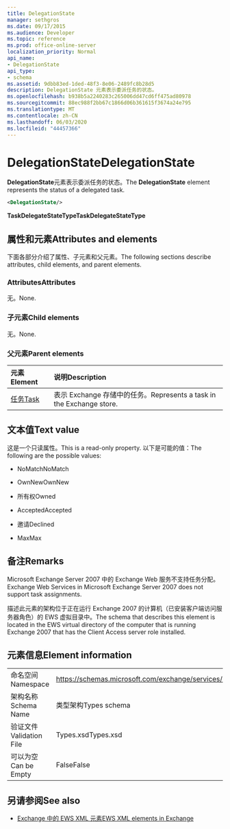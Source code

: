 ```yaml
---
title: DelegationState
manager: sethgros
ms.date: 09/17/2015
ms.audience: Developer
ms.topic: reference
ms.prod: office-online-server
localization_priority: Normal
api_name:
- DelegationState
api_type:
- schema
ms.assetid: 9dbb83ed-1ded-48f3-8e06-2489fc8b28d5
description: DelegationState 元素表示委派任务的状态。
ms.openlocfilehash: b938b5a2240283c265006dd47cd6ff475ad80978
ms.sourcegitcommit: 88ec988f2bb67c1866d06b361615f3674a24e795
ms.translationtype: MT
ms.contentlocale: zh-CN
ms.lasthandoff: 06/03/2020
ms.locfileid: "44457366"
---
```

# <a name="delegationstate"></a><span data-ttu-id="4a505-103">DelegationState</span><span class="sxs-lookup"><span data-stu-id="4a505-103">DelegationState</span></span>

<span data-ttu-id="4a505-104">**DelegationState**元素表示委派任务的状态。</span><span class="sxs-lookup"><span data-stu-id="4a505-104">The **DelegationState** element represents the status of a delegated task.</span></span> 
  
```xml
<DelegationState/>
```

<span data-ttu-id="4a505-105">**TaskDelegateStateType**</span><span class="sxs-lookup"><span data-stu-id="4a505-105">**TaskDelegateStateType**</span></span>

## <a name="attributes-and-elements"></a><span data-ttu-id="4a505-106">属性和元素</span><span class="sxs-lookup"><span data-stu-id="4a505-106">Attributes and elements</span></span>

<span data-ttu-id="4a505-107">下面各部分介绍了属性、子元素和父元素。</span><span class="sxs-lookup"><span data-stu-id="4a505-107">The following sections describe attributes, child elements, and parent elements.</span></span>
  
### <a name="attributes"></a><span data-ttu-id="4a505-108">Attributes</span><span class="sxs-lookup"><span data-stu-id="4a505-108">Attributes</span></span>

<span data-ttu-id="4a505-109">无。</span><span class="sxs-lookup"><span data-stu-id="4a505-109">None.</span></span>
  
### <a name="child-elements"></a><span data-ttu-id="4a505-110">子元素</span><span class="sxs-lookup"><span data-stu-id="4a505-110">Child elements</span></span>

<span data-ttu-id="4a505-111">无。</span><span class="sxs-lookup"><span data-stu-id="4a505-111">None.</span></span>
  
### <a name="parent-elements"></a><span data-ttu-id="4a505-112">父元素</span><span class="sxs-lookup"><span data-stu-id="4a505-112">Parent elements</span></span>

|<span data-ttu-id="4a505-113">**元素**</span><span class="sxs-lookup"><span data-stu-id="4a505-113">**Element**</span></span>|<span data-ttu-id="4a505-114">**说明**</span><span class="sxs-lookup"><span data-stu-id="4a505-114">**Description**</span></span>|
|:-----|:-----|
|[<span data-ttu-id="4a505-115">任务</span><span class="sxs-lookup"><span data-stu-id="4a505-115">Task</span></span>](task.md) <br/> |<span data-ttu-id="4a505-116">表示 Exchange 存储中的任务。</span><span class="sxs-lookup"><span data-stu-id="4a505-116">Represents a task in the Exchange store.</span></span>  <br/> |
   
## <a name="text-value"></a><span data-ttu-id="4a505-117">文本值</span><span class="sxs-lookup"><span data-stu-id="4a505-117">Text value</span></span>

<span data-ttu-id="4a505-118">这是一个只读属性。</span><span class="sxs-lookup"><span data-stu-id="4a505-118">This is a read-only property.</span></span> <span data-ttu-id="4a505-119">以下是可能的值：</span><span class="sxs-lookup"><span data-stu-id="4a505-119">The following are the possible values:</span></span>
  
- <span data-ttu-id="4a505-120">NoMatch</span><span class="sxs-lookup"><span data-stu-id="4a505-120">NoMatch</span></span>
    
- <span data-ttu-id="4a505-121">OwnNew</span><span class="sxs-lookup"><span data-stu-id="4a505-121">OwnNew</span></span>
    
- <span data-ttu-id="4a505-122">所有权</span><span class="sxs-lookup"><span data-stu-id="4a505-122">Owned</span></span>
    
- <span data-ttu-id="4a505-123">Accepted</span><span class="sxs-lookup"><span data-stu-id="4a505-123">Accepted</span></span>
    
- <span data-ttu-id="4a505-124">邀请</span><span class="sxs-lookup"><span data-stu-id="4a505-124">Declined</span></span>
    
- <span data-ttu-id="4a505-125">Max</span><span class="sxs-lookup"><span data-stu-id="4a505-125">Max</span></span>
    
## <a name="remarks"></a><span data-ttu-id="4a505-126">备注</span><span class="sxs-lookup"><span data-stu-id="4a505-126">Remarks</span></span>

<span data-ttu-id="4a505-127">Microsoft Exchange Server 2007 中的 Exchange Web 服务不支持任务分配。</span><span class="sxs-lookup"><span data-stu-id="4a505-127">Exchange Web Services in Microsoft Exchange Server 2007 does not support task assignments.</span></span>
  
<span data-ttu-id="4a505-128">描述此元素的架构位于正在运行 Exchange 2007 的计算机（已安装客户端访问服务器角色）的 EWS 虚拟目录中。</span><span class="sxs-lookup"><span data-stu-id="4a505-128">The schema that describes this element is located in the EWS virtual directory of the computer that is running Exchange 2007 that has the Client Access server role installed.</span></span>
  
## <a name="element-information"></a><span data-ttu-id="4a505-129">元素信息</span><span class="sxs-lookup"><span data-stu-id="4a505-129">Element information</span></span>

|||
|:-----|:-----|
|<span data-ttu-id="4a505-130">命名空间</span><span class="sxs-lookup"><span data-stu-id="4a505-130">Namespace</span></span>  <br/> |https://schemas.microsoft.com/exchange/services/2006/types  <br/> |
|<span data-ttu-id="4a505-131">架构名称</span><span class="sxs-lookup"><span data-stu-id="4a505-131">Schema Name</span></span>  <br/> |<span data-ttu-id="4a505-132">类型架构</span><span class="sxs-lookup"><span data-stu-id="4a505-132">Types schema</span></span>  <br/> |
|<span data-ttu-id="4a505-133">验证文件</span><span class="sxs-lookup"><span data-stu-id="4a505-133">Validation File</span></span>  <br/> |<span data-ttu-id="4a505-134">Types.xsd</span><span class="sxs-lookup"><span data-stu-id="4a505-134">Types.xsd</span></span>  <br/> |
|<span data-ttu-id="4a505-135">可以为空</span><span class="sxs-lookup"><span data-stu-id="4a505-135">Can be Empty</span></span>  <br/> |<span data-ttu-id="4a505-136">False</span><span class="sxs-lookup"><span data-stu-id="4a505-136">False</span></span>  <br/> |
   
## <a name="see-also"></a><span data-ttu-id="4a505-137">另请参阅</span><span class="sxs-lookup"><span data-stu-id="4a505-137">See also</span></span>

- [<span data-ttu-id="4a505-138">Exchange 中的 EWS XML 元素</span><span class="sxs-lookup"><span data-stu-id="4a505-138">EWS XML elements in Exchange</span></span>](ews-xml-elements-in-exchange.md)

